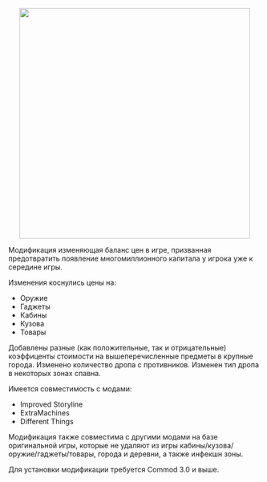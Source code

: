 <p align="center">
  <img width="460" height="460" src="https://github.com/user-attachments/assets/b8508aae-a5b1-4163-9846-904bdb3346ba">
</p>


Модификация изменяющая баланс цен в игре, призванная предотвратить появление многомиллионного капитала
у игрока уже к середине игры.

Изменения коснулись цены на:
 - Оружие
 - Гаджеты
 - Кабины
 - Кузова
 - Товары
   
Добавлены разные (как положительные, так и отрицательные) коэффиценты стоимости на вышеперечисленные предметы в крупные города.
Изменено количество дропа с противников.
Изменен тип дропа в некоторых зонах спавна.

Имеется совместимость с модами:
 - Improved Storyline
 - ExtraMachines
 - Different Things

Модификация также совместима с другими модами на базе оригинальной игры, которые не удаляют из игры кабины/кузова/оружие/гаджеты/товары, города и деревни, а также инфекшн зоны.

Для установки модификации требуется Commod 3.0 и выше.
